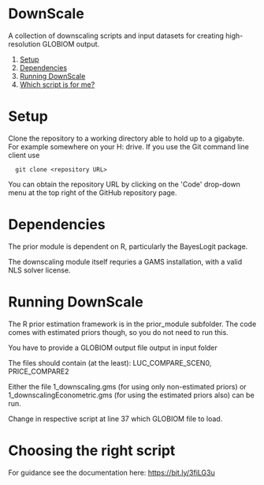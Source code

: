 # DownScale
A collection of downscaling scripts and input datasets for creating high-resolution GLOBIOM output.

1. [Setup](#-setup) 
2. [Dependencies](#-dependencies)
3. [Running DownScale](#-running-downscale)
4. [Which script is for me?](#-choosing-the-right-script)

# Setup
Clone the repository to a working directory able to hold up to a gigabyte. For example somewhere on your H: drive. If you use the Git command line client use

      git clone <repository URL>

You can obtain the repository URL by clicking on the 'Code' drop-down menu at the top right of the GitHub repository page.

# Dependencies

The prior module is dependent on R, particularly the BayesLogit package.

The downscaling module itself requries a GAMS installation, with a valid NLS solver license.

# Running DownScale

The R prior estimation framework is in the prior_module subfolder. The code comes with estimated priors though, so you do not need to run this.

You have to provide a GLOBIOM output file output in input folder

The files should contain (at the least): LUC_COMPARE_SCEN0, PRICE_COMPARE2

Either the file 1_downscaling.gms (for using only non-estimated priors) or 1_downscalingEconometric.gms (for using the estimated priors also) can be run.

Change in respective script at line 37 which GLOBIOM file to load.

# Choosing the right script

For guidance see the documentation here: https://bit.ly/3fiLG3u
